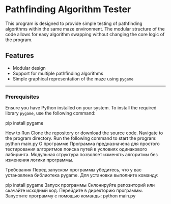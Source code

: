 # Pathfinding Algorithm Tester

This program is designed to provide simple testing of pathfinding algorithms within the same maze environment. The modular structure of the code allows for easy algorithm swapping without changing the core logic of the program.

## Features
- Modular design
- Support for multiple pathfinding algorithms
- Simple graphical representation of the maze using `pygame`

---

### Prerequisites

Ensure you have Python installed on your system. To install the required library `pygame`, use the following command:

pip install pygame

How to Run
Clone the repository or download the source code.
Navigate to the program directory.
Run the following command to start the program:
python main.py
О программе
Программа предназначена для простого тестирования алгоритмов поиска путей в условиях одинакового лабиринта. Модульная структура позволяет изменять алгоритмы без изменения логики программы.

Требования
Перед запуском программы убедитесь, что у вас установлена библиотека pygame. Для установки выполните команду:

pip install pygame
Запуск программы
Склонируйте репозиторий или скачайте исходный код.
Перейдите в директорию программы.
Запустите программу с помощью команды:
python main.py